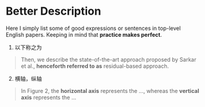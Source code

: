 # Better Description

Here I simply list some of good expressions or sentences in top-level English papers. Keeping in mind that **practice makes perfect**.

1. 以下称之为
> Then, we describe the state-of-the-art approach proposed by Sarkar et al., **henceforth referred to as** residual-based approach.

2. 横轴，纵轴
> In Figure 2, the **horizontal axis** represents the ..., whereas the **vertical axis** represents the ...
